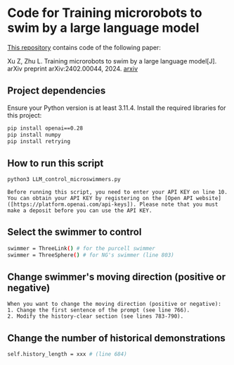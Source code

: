 # Code for Training microrobots to swim by a large language model

[This repository]([https://www.google.com](https://github.com/ZhulailaiFluidLab/Training_microswimmer_by_LLM)) contains code of the following paper:

Xu Z, Zhu L. Training microrobots to swim by a large language model[J]. arXiv preprint arXiv:2402.00044, 2024. [arxiv](https://arxiv.org/abs/2402.00044)


## Project dependencies

Ensure your Python version is at least 3.11.4. Install the required libraries for this project:

```bash
pip install openai==0.28
pip install numpy
pip install retrying
```

## How to run this script
```bash
python3 LLM_control_microswimmers.py
```
```text
Before running this script, you need to enter your API KEY on line 10. You can obtain your API KEY by registering on the [Open API website]([https://platform.openai.com/api-keys]). Please note that you must make a deposit before you can use the API KEY.

```

## Select the swimmer to control

```bash
swimmer = ThreeLink() # for the purcell swimmer
swimmer = ThreeSphere() # for NG's swimmer (line 803)
```

## Change swimmer's moving direction (positive or negative)

```text
When you want to change the moving direction (positive or negative):
1. Change the first sentence of the prompt (see line 766).
2. Modify the history-clear section (see lines 783-790).
```
## Change the number of historical demonstrations

```bash
self.history_length = xxx # (line 684)
```


<!--There are two class "class ThreeLink" and "class Threesphere" respectively introduce the environment of purcell swimmer and NG's swimmer. -->
